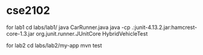 # cse2102
for lab1 
cd labs/lab1/ 
java CarRunner.java java -cp .:junit-4.13.2.jar:hamcrest-core-1.3.jar org.junit.runner.JUnitCore HybridVehicleTest

for lab2 cd labs/lab2/my-app 
mvn test
